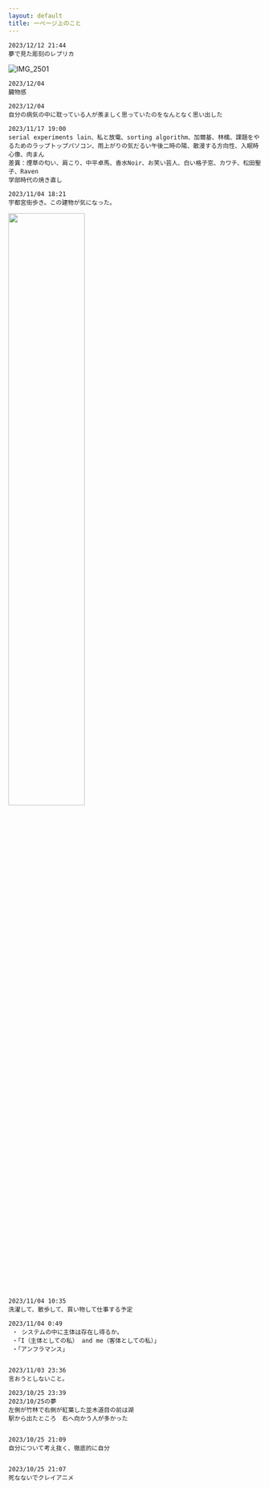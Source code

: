 ```yaml
---
layout: default
title: 一ページ上のこと
---
```

```
2023/12/12 21:44
夢で見た彫刻のレプリカ
```
![IMG_2501](https://github.com/hihumi-riku/hihumi-riku.github.io/assets/47025690/d105e71e-31fe-48c3-879b-fc7ff8f624c2)


```
2023/12/04
臓物感
```

```
2023/12/04
自分の病気の中に耽っている人が羨ましく思っていたのをなんとなく思い出した
```

```
2023/11/17 19:00
serial experiments lain、私と放電、sorting algorithm、加爾基、林檎、課題をやるためのラップトップパソコン、雨上がりの気だるい午後二時の陽、散漫する方向性、入眠時心像、肉まん
差異：煙草の匂い、肩こり、中平卓馬、香水Noir、お笑い芸人、白い格子窓、カワチ、松田聖子、Raven
学部時代の焼き直し
```

```
2023/11/04 18:21
宇都宮街歩き。この建物が気になった。
```
<img src="/assets/images/utsunomiya_2023_nov_3.png" width="55%" height="55%">

```
2023/11/04 10:35
洗濯して、散歩して、買い物して仕事する予定

2023/11/04 0:49
 ・ システムの中に主体は存在し得るか。
 ・「I（主体としての私） and me（客体としての私）」
 ・「アンフラマンス」


2023/11/03 23:36
言おうとしないこと。

2023/10/25 23:39
2023/10/25の夢
左側が竹林で右側が紅葉した並木道目の前は湖
駅から出たところ　右へ向かう人が多かった


2023/10/25 21:09
自分について考え抜く、徹底的に自分


2023/10/25 21:07
死なないでクレイアニメ
```
